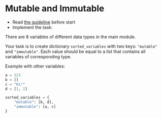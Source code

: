 # Mutable and Immutable

- Read [the guideline](https://github.com/mate-academy/py-task-guideline/blob/main/README.md) before start
- Implement the task:

There are 8 variables of different data types in the main module.

Your task is to create dictionary `sorted_variables` with two keys: 
`"mutable"` and `"immutable"`.
Each value should be equal to a list that contains all variables of corresponding type.

Example with other variables:
```python
a = 123
b = []
c = "Hi!"
d = [1, 2]

sorted_variables = {
    "mutable": [b, d],
    "immutable": [a, c]
}
```


